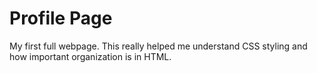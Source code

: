 # Profile Page

My first full webpage. This really helped me understand CSS styling and how important organization is in HTML.